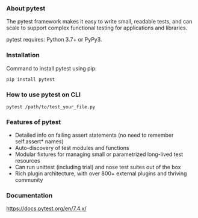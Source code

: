 ### About pytest
The pytest framework makes it easy to write small, readable tests,
and can scale to support complex functional testing for applications
and libraries. <br>

pytest requires: Python 3.7+ or PyPy3.

### Installation
Command to install pytest using pip:
```
pip install pytest
```

### How to use pytest on CLI
```
pytest /path/to/test_your_file.py
```

### Features of pytest

- Detailed info on failing assert statements (no need to remember self.assert* names)
- Auto-discovery of test modules and functions
- Modular fixtures for managing small or parametrized long-lived test resources
- Can run unittest (including trial) and nose test suites out of the box
- Rich plugin architecture, with over 800+ external plugins and thriving community

### Documentation
https://docs.pytest.org/en/7.4.x/